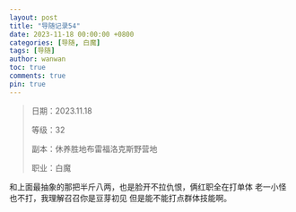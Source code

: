 ```yaml
---
layout: post
title: "导随记录54"
date: 2023-11-18 00:00:00 +0800
categories: [导随, 白魔]
tags: [导随]
author: wanwan
toc: true
comments: true
pin: true
---
```

> 日期：2023.11.18
>
> 等级：32
>
> 副本：休养胜地布雷福洛克斯野营地
>
> 职业：白魔

和上面最抽象的那把半斤八两，也是脸开不拉仇恨，俩红职全在打单体 老一小怪也不打，我理解召召你是豆芽初见 但是能不能打点群体技能啊。